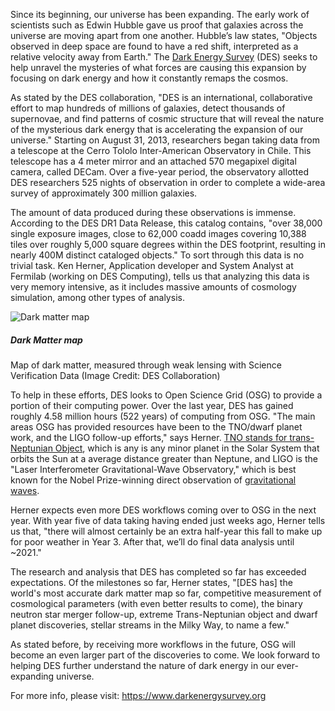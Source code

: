 ---
---

Since its beginning, our universe has been expanding. The early work of scientists
such as Edwin Hubble gave us proof that galaxies across the universe are moving apart
from one another. Hubble’s law states, "Objects observed in deep space are found to
have a red shift, interpreted as a relative velocity away from Earth."  The
[Dark Energy Survey](https://www.darkenergysurvey.org) (DES) seeks to help unravel
the mysteries of what forces are causing this expansion by focusing on dark energy
and how it constantly remaps the cosmos.

As stated by the DES collaboration, "DES is an international, collaborative effort to
map hundreds of millions of galaxies, detect thousands of supernovae, and find patterns
of cosmic structure that will reveal the nature of the mysterious dark energy that is
accelerating the expansion of our universe."  Starting on August 31, 2013, researchers
began taking data from a telescope at the Cerro Tololo Inter-American Observatory in
Chile. This telescope has a 4 meter mirror and an attached 570 megapixel digital camera,
called DECam. Over a five-year period, the observatory allotted DES researchers 525
nights of observation in order to complete a wide-area survey of approximately 300 million
galaxies.

The amount of data produced during these observations is immense.  According to the DES
DR1 Data Release, this catalog contains, "over 38,000 single exposure images, close to
62,000 coadd images covering 10,388 tiles over roughly 5,000 square degrees within the
DES footprint, resulting in nearly 400M distinct cataloged objects."  To sort through
this data is no trivial task. Ken Herner, Application developer and System Analyst at
Fermilab (working on DES Computing), tells us that analyzing this data is very memory
intensive, as it includes massive amounts of cosmology simulation, among other types of
analysis.

<div class="media border border-primary rounded-left">
  <img class="mr-3" alt="Dark matter map" src="{{site.baseurl}}/assets/images/Dark-Matter-Map-II-e1521045294690.jpg">
  <div class="media-body">
    <h5 class="mt-0">Dark Matter map</h5>
    Map of dark matter, measured through weak lensing with Science Verification Data (Image Credit: DES Collaboration)
  </div>
</div>

To help in these efforts, DES looks to Open Science Grid (OSG) to provide a portion of their computing power.
Over the last year, DES has gained roughly 4.58 million hours (522 years) of computing
from OSG. "The main areas OSG has provided resources have been to the TNO/dwarf planet work,
and the LIGO follow-up efforts," says Herner.
[TNO stands for trans-Neptunian Object](https://phys.org/news/2016-12-dark-energy-survey-potential-dwarf.html),
which is any is any minor planet in the Solar System that orbits the Sun at a average distance
greater than Neptune, and LIGO is the "Laser Interferometer Gravitational-Wave Observatory,"
which is best known for the Nobel Prize-winning direct observation of [gravitational waves](/news/2017/10/05/ligo-wins-nobel-prize.html).

Herner expects even more DES workflows coming over to OSG in the next year. With year five
of data taking having ended just weeks ago, Herner tells us that, "there will almost
certainly be an extra half-year this fall to make up for poor weather in Year 3. After that,
we’ll do final data analysis until ~2021."

The research and analysis that DES has completed
so far has exceeded expectations.  Of the milestones so far, Herner states, "[DES has] the
world's most accurate dark matter map so far, competitive measurement of cosmological parameters
(with even better results to come), the binary neutron star merger follow-up, extreme
Trans-Neptunian object and dwarf planet discoveries, stellar streams in the Milky Way, to
name a few."

As stated before, by receiving more workflows in the future, OSG will become an even larger
part of the discoveries to come.  We look forward to helping DES further understand the
nature of dark energy in our ever-expanding universe.

For more info, please visit: <https://www.darkenergysurvey.org>
